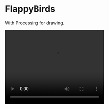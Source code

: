 # FlappyBirds
<p>With Processing for drawing.</p>
<!--<img src="https://github.com/laulaiu/Particles/blob/master/2023-02-17-10-28-11.gif" alt="Minha Figura">-->
<video width="320" height="240" controls>
  <source src="https://github.com/laulaiu/FlappyBirds/blob/master/2023-04-12%2010-29-42.mp4" type="video/mp4">
  <source src="movie.ogg" type="video/ogg">
  Your browser does not support the video tag.
</video>
